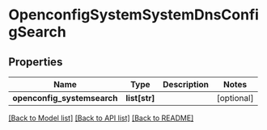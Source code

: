 # OpenconfigSystemSystemDnsConfigSearch

## Properties
Name | Type | Description | Notes
------------ | ------------- | ------------- | -------------
**openconfig_systemsearch** | **list[str]** |  | [optional] 

[[Back to Model list]](../README.md#documentation-for-models) [[Back to API list]](../README.md#documentation-for-api-endpoints) [[Back to README]](../README.md)


